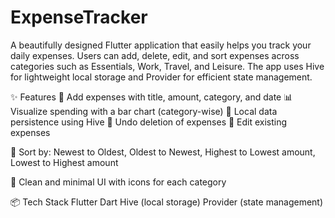 # ExpenseTracker
A beautifully designed Flutter application that easily helps you track your daily expenses. Users can add, delete, edit, and sort expenses across categories such as Essentials, Work, Travel, and Leisure. The app uses Hive for lightweight local storage and Provider for efficient state management.

✨ Features 📅 Add expenses with title, amount, category, and date 📊 Visualize spending with a bar chart (category-wise) 🧠 Local data persistence using Hive 🔄 Undo deletion of expenses 🔧 Edit existing expenses

🧭 Sort by: Newest to Oldest, Oldest to Newest, Highest to Lowest amount, Lowest to Highest amount

🎨 Clean and minimal UI with icons for each category

📦 Tech Stack Flutter Dart Hive (local storage) Provider (state management)